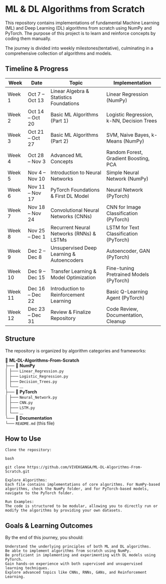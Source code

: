 # ML & DL Algorithms from Scratch

This repository contains implementations of fundamental Machine Learning (ML) and Deep Learning (DL) algorithms from scratch using NumPy and PyTorch. The purpose of this project is to learn and reinforce concepts by coding them manually.

The journey is divided into weekly milestones(tentative), culminating in a comprehensive collection of algorithms and models.

## Timeline & Progress
| Week    | Date                    | Topic                                     | Implementation                           |
|---------|-------------------------|-------------------------------------------|------------------------------------------|
| Week 1  | Oct 7 – Oct 13          | Linear Algebra & Statistics Foundations   | Linear Regression (NumPy)                |
| Week 2  | Oct 14 – Oct 20         | Basic ML Algorithms (Part 1)              | Logistic Regression, k-NN, Decision Trees|
| Week 3  | Oct 21 – Oct 27         | Basic ML Algorithms (Part 2)              | SVM, Naive Bayes, k-Means (NumPy)        |
| Week 4  | Oct 28 – Nov 3          | Advanced ML Concepts                      | Random Forest, Gradient Boosting, PCA    |
| Week 5  | Nov 4 – Nov 10          | Introduction to Neural Networks           | Simple Neural Network (NumPy)            |
| Week 6  | Nov 11 – Nov 17         | PyTorch Foundations & First DL Model      | Neural Network (PyTorch)                 |
| Week 7  | Nov 18 – Nov 24         | Convolutional Neural Networks (CNNs)      | CNN for Image Classification (PyTorch)   |
| Week 8  | Nov 25 – Dec 1          | Recurrent Neural Networks (RNNs) & LSTMs  | LSTM for Text Classification (PyTorch)   |
| Week 9  | Dec 2 – Dec 8           | Unsupervised Deep Learning & Autoencoders | Autoencoder, GAN (PyTorch)               |
| Week 10 | Dec 9 – Dec 15          | Transfer Learning & Model Optimization    | Fine-tuning Pretrained Models (PyTorch)  |
| Week 11 | Dec 16 – Dec 22         | Introduction to Reinforcement Learning    | Basic Q-Learning Agent (PyTorch)         |
| Week 12 | Dec 23 – Dec 31         | Review & Finalize Repository              | Code Review, Documentation, Cleanup      |


## Structure

The repository is organized by algorithm categories and frameworks:

📁 **ML-DL-Algorithms-From-Scratch**  
├── 📁 **NumPy**  
│   ├── `Linear_Regression.py`  
│   ├── `Logistic_Regression.py`  
│   ├── `Decision_Trees.py`  
│   └── ...  
├── 📁 **PyTorch**  
│   ├── `Neural_Network.py`  
│   ├── `CNN.py`  
│   ├── `LSTM.py`  
│   └── ...  
└── 📁 **Documentation**  
    └── `README.md` (this file)


## How to Use

    Clone the repository:

    bash

    git clone https://github.com/VIVEKGANGA/ML-DL-Algorithms-From-Scratch.git

    Explore Algorithms:
    Each file contains implementations of core algorithms. For NumPy-based algorithms, check the NumPy folder, and for PyTorch-based models, navigate to the PyTorch folder.

    Run Examples:
    The code is structured to be modular, allowing you to directly run or modify the algorithms by providing your own datasets.

## Goals & Learning Outcomes

By the end of this journey, you should:

    Understand the underlying principles of both ML and DL algorithms.
    Be able to implement algorithms from scratch using NumPy.
    Be proficient in implementing and experimenting with DL models using PyTorch.
    Gain hands-on experience with both supervised and unsupervised learning techniques.
    Explore advanced topics like CNNs, RNNs, GANs, and Reinforcement Learning.